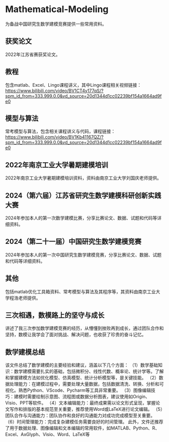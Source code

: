 # Mathematical-Modeling
为备战中国研究生数学建模竞赛提供一些常用资料。

## 获奖论文
2022年江苏省赛获奖论文。

## 教程
包含matlab、Excel、Lingo课程讲义，其中Lingo课程相关视频链接：https://www.bilibili.com/video/BV1CT4y177qS/?spm_id_from=333.999.0.0&vd_source=20d1344d1cc02239bf154a1664ad9fe0 

## 模型与算法
常考模型与算法，包含相关课程讲义与代码，课程链接：https://www.bilibili.com/video/BV1Kb41167QZ/?spm_id_from=333.999.0.0&vd_source=20d1344d1cc02239bf154a1664ad9fe0

## 2022年南京工业大学暑期建模培训
2022年南京工业大学暑期建模培训资料，资料由南京工业大学刘国庆老师提供。

## 2024（第六届）江苏省研究生数学建模科研创新实践大赛
2024年参加本人的第一次数学建模比赛，分享比赛论文、数据、试题和代码等详细资料。

## 2024（第二十一届）中国研究生数学建模竞赛
2024年参加本人的第一次中国研究生数学建模竞赛，分享比赛论文、数据、试题和代码等详细资料。

## 其他
包括matlab优化工具箱资料、常考模型与算法及其程序等，其资料由南京工业大学程浩老师提供。

## 三次相遇，数模路上的坚守与成长
讲述了我三次参加数学建模竞赛的经历，从懵懂到挫败再到成长，通过团队合作和坚持，数模让我学会了面对挑战、解决问题，也收获了珍贵的奋斗记忆。

## 数学建模总结
该文件总结了数学建模的主要经验和建议，涵盖以下几个方面：
（1）数学基础知识：数学建模需要扎实的基础，包括微积分、线性代数、概率论、统计学等。了解和掌握建模方法如优化模型、仿真模型、统计分析模型等，是关键技能。
（2）数据处理能力：在建模过程中，需要处理大量数据，包括数据清洗、转换、分析和可视化。熟悉Python、VScode、Pycharm等工具非常重要。
（3）图像编辑技巧：建模时需要绘制示意图、流程图或数据分析图表，建议使用如Origin、Visio、PPT等软件。
（4）文本编辑能力：最终成果需以论文形式呈现，掌握论文写作和排版的基本规范至关重要，推荐使用Word或LaTeX进行论文编辑。
（5）团队合作与沟通能力：团队协作和良好的沟通能力对成功完成模型至关重要。
（6）时间管理能力：完成复杂建模任务需要良好的时间管理。
此外，文件还推荐了用于数据处理、图像编辑和文本编辑的常用软件，如MATLAB、Python、R、Excel、AxGlyph、Visio、Word、LaTeX等
